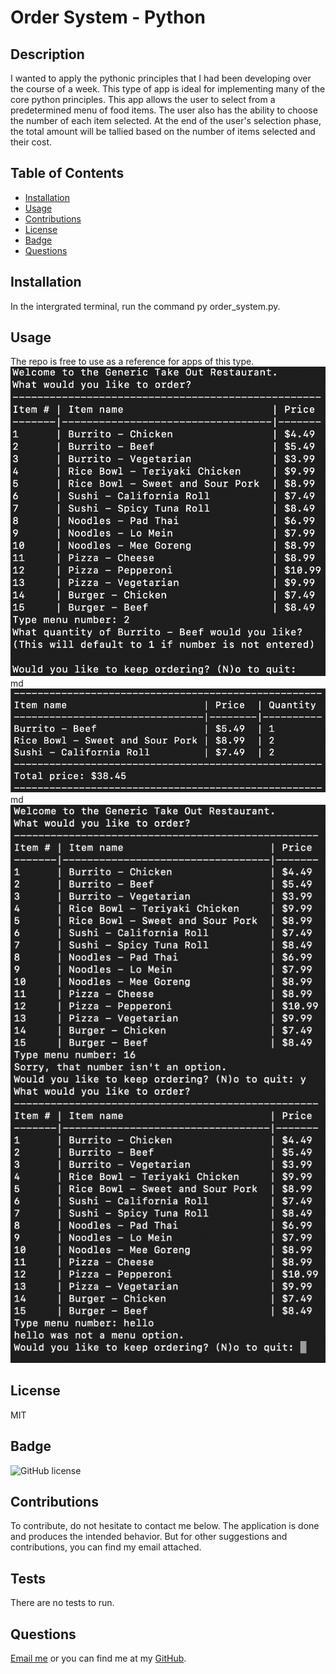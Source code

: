# Order System - Python

## Description

I wanted to apply the pythonic principles that I had been developing over the course of a week. This type of app is ideal for implementing many of the core python principles.
This app allows the user to select from a predetermined menu of food items. The user also has the ability to choose the number of each item selected. At the end of the user's selection phase, the total amount will be tallied  based on the number of items selected and their cost. 

## Table of Contents

- [Installation](#installation)
- [Usage](#usage)
- [Contributions](#contributions)
- [License](#license)
- [Badge](#badge)
- [Questions](#questions)

## Installation

In the intergrated terminal, run the command py order_system.py.


## Usage
 The repo is free to use as a reference for apps of this type.
 ![incorrect-menu-options](images/python-terminal-menu.png)
 md![incorrect-menu-options](images/python-terminal-receipt.png)
 md![incorrect-menu-options](images/incorrect-menu-options.png)

## License

MIT

## Badge
![GitHub license](https://img.shields.io/badge/MIT-license-pink)

## Contributions

To contribute, do not hesitate to contact me below. The application is done and produces the intended behavior. But for other suggestions and contributions, you can find my email attached. 

## Tests

There are no tests to run.

## Questions 

[Email me](mailto:raheemsenegal@outlook.com) or you can find me at my [GitHub](github.com/raheem-senegal).
